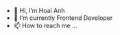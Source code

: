 - 👋 Hi, I’m Hoai Anh
- 🌱 I’m currently Frontend Developer
- 📫 How to reach me ...

<!---
hoaianh1611/hoaianh1611 is a ✨ special ✨ repository because its `README.md` (this file) appears on your GitHub profile.
You can click the Preview link to take a look at your changes.
--->
